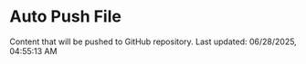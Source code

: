 # Auto Push File

Content that will be pushed to GitHub repository.
Last updated: 06/28/2025, 04:55:13 AM